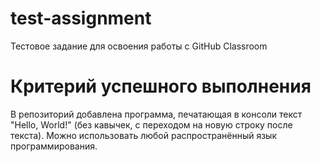 # test-assignment
Тестовое задание для освоения работы с GitHub Classroom

# Критерий успешного выполнения
В репозиторий добавлена программа, печатающая в консоли текст "Hello, World!" (без кавычек, с переходом на новую строку после текста). Можно использовать любой распространённый язык программирования.
